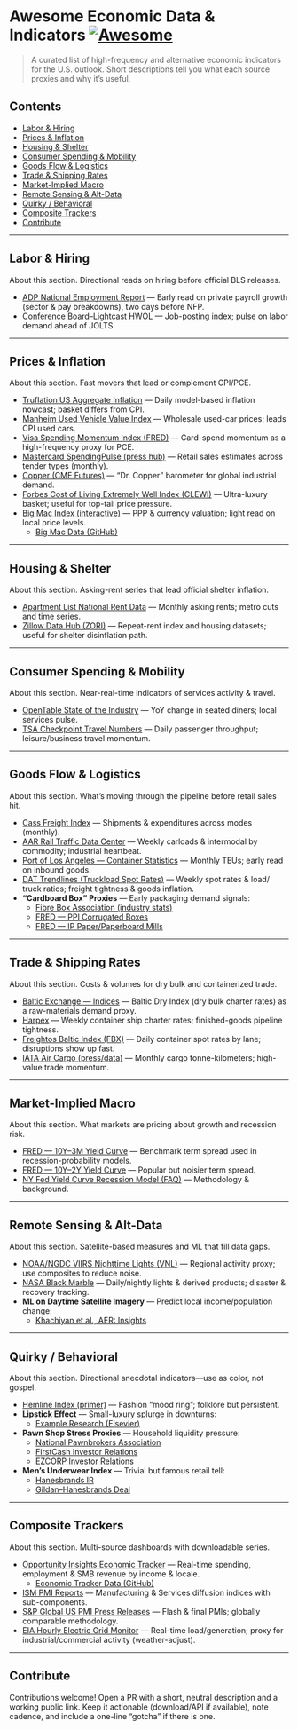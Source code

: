 # Awesome Economic Data & Indicators [![Awesome](https://awesome.re/badge.svg)](https://awesome.re)

> A curated list of high-frequency and alternative economic indicators for the U.S. outlook. Short descriptions tell you what each source proxies and why it’s useful.

## Contents

- [Labor & Hiring](#labor--hiring)
- [Prices & Inflation](#prices--inflation)
- [Housing & Shelter](#housing--shelter)
- [Consumer Spending & Mobility](#consumer-spending--mobility)
- [Goods Flow & Logistics](#goods-flow--logistics)
- [Trade & Shipping Rates](#trade--shipping-rates)
- [Market-Implied Macro](#market-implied-macro)
- [Remote Sensing & Alt-Data](#remote-sensing--alt-data)
- [Quirky / Behavioral](#quirky--behavioral)
- [Composite Trackers](#composite-trackers)
- [Contribute](#contribute)

---

## Labor & Hiring

About this section. Directional reads on hiring before official BLS releases.

- [ADP National Employment Report](https://adpemploymentreport.com/) — Early read on private payroll growth (sector & pay breakdowns), two days before NFP.
- [Conference Board–Lightcast HWOL](https://www.conference-board.org/topics/help-wanted-online/) — Job-posting index; pulse on labor demand ahead of JOLTS.

---

## Prices & Inflation

About this section. Fast movers that lead or complement CPI/PCE.

- [Truflation US Aggregate Inflation](https://truflation.com/marketplace/us-inflation-rate) — Daily model-based inflation nowcast; basket differs from CPI.
- [Manheim Used Vehicle Value Index](https://site.manheim.com/en/services/consulting/used-vehicle-value-index.html) — Wholesale used-car prices; leads CPI used cars.
- [Visa Spending Momentum Index (FRED)](https://fred.stlouisfed.org/release?rid=736) — Card-spend momentum as a high-frequency proxy for PCE.
- [Mastercard SpendingPulse (press hub)](https://www.mastercard.com/us/en/news-and-trends/press/) — Retail sales estimates across tender types (monthly).
- [Copper (CME Futures)](https://www.cmegroup.com/markets/metals/base/copper.html) — “Dr. Copper” barometer for global industrial demand.
- [Forbes Cost of Living Extremely Well Index (CLEWI)](https://www.forbes.com/sites/andreamurphy/2024/12/24/living-like-a-billionaire-is-more-expensive-than-ever/) — Ultra-luxury basket; useful for top-tail price pressure.
- [Big Mac Index (interactive)](https://www.economist.com/interactive/big-mac-index) — PPP & currency valuation; light read on local price levels.
  - [Big Mac Data (GitHub)](https://github.com/TheEconomist/big-mac-data)

---

## Housing & Shelter

About this section. Asking-rent series that lead official shelter inflation.

- [Apartment List National Rent Data](https://www.apartmentlist.com/research/national-rent-data) — Monthly asking rents; metro cuts and time series.
- [Zillow Data Hub (ZORI)](https://www.zillow.com/research/data/) — Repeat-rent index and housing datasets; useful for shelter disinflation path.

---

## Consumer Spending & Mobility

About this section. Near-real-time indicators of services activity & travel.

- [OpenTable State of the Industry](https://www.opentable.com/c/state-of-industry/) — YoY change in seated diners; local services pulse.
- [TSA Checkpoint Travel Numbers](https://www.tsa.gov/travel/passenger-volumes) — Daily passenger throughput; leisure/business travel momentum.

---

## Goods Flow & Logistics

About this section. What’s moving through the pipeline before retail sales hit.

- [Cass Freight Index](https://www.cassinfo.com/freight-audit-payment/cass-transportation-indexes/cass-freight-index) — Shipments & expenditures across modes (monthly).
- [AAR Rail Traffic Data Center](https://www.aar.org/data-center/) — Weekly carloads & intermodal by commodity; industrial heartbeat.
- [Port of Los Angeles — Container Statistics](https://www.portoflosangeles.org/business/statistics/container-statistics) — Monthly TEUs; early read on inbound goods.
- [DAT Trendlines (Truckload Spot Rates)](https://www.dat.com/trendlines) — Weekly spot rates & load/ truck ratios; freight tightness & goods inflation.
- **“Cardboard Box” Proxies** — Early packaging demand signals:
  - [Fibre Box Association (industry stats)](https://www.fibrebox.org/data-and-research/)
  - [FRED — PPI Corrugated Boxes](https://fred.stlouisfed.org/series/PCU322211322211P)
  - [FRED — IP Paper/Paperboard Mills](https://fred.stlouisfed.org/series/IPG3221N)

---

## Trade & Shipping Rates

About this section. Costs & volumes for dry bulk and containerized trade.

- [Baltic Exchange — Indices](https://www.balticexchange.com/) — Baltic Dry Index (dry bulk charter rates) as a raw-materials demand proxy.
- [Harpex](https://www.harperpetersen.com/container) — Weekly container ship charter rates; finished-goods pipeline tightness.
- [Freightos Baltic Index (FBX)](https://www.freightos.com/freightos-baltic-index/) — Daily container spot rates by lane; disruptions show up fast.
- [IATA Air Cargo (press/data)](https://www.iata.org/en/pressroom/) — Monthly cargo tonne-kilometers; high-value trade momentum.

---

## Market-Implied Macro

About this section. What markets are pricing about growth and recession risk.

- [FRED — 10Y–3M Yield Curve](https://fred.stlouisfed.org/series/T10Y3M) — Benchmark term spread used in recession-probability models.
- [FRED — 10Y–2Y Yield Curve](https://fred.stlouisfed.org/series/T10Y2Y) — Popular but noisier term spread.
- [NY Fed Yield Curve Recession Model (FAQ)](https://www.newyorkfed.org/research/capital_markets/ycfaq) — Methodology & background.

---

## Remote Sensing & Alt-Data

About this section. Satellite-based measures and ML that fill data gaps.

- [NOAA/NGDC VIIRS Nighttime Lights (VNL)](https://eogdata.mines.edu/products/vnl/) — Regional activity proxy; use composites to reduce noise.
- [NASA Black Marble](https://blackmarble.gsfc.nasa.gov/) — Daily/nightly lights & derived products; disaster & recovery tracking.
- **ML on Daytime Satellite Imagery** — Predict local income/population change:
  - [Khachiyan et al., AER: Insights](https://www.aeaweb.org/articles?id=10.1257/aeri.20210422)

---

## Quirky / Behavioral

About this section. Directional anecdotal indicators—use as color, not gospel.

- [Hemline Index (primer)](https://en.wikipedia.org/wiki/Hemline_index) — Fashion “mood ring”; folklore but persistent.
- **Lipstick Effect** — Small-luxury splurge in downturns:
  - [Example Research (Elsevier)](https://www.sciencedirect.com/science/article/abs/pii/S2214804319304884)
- **Pawn Shop Stress Proxies** — Household liquidity pressure:
  - [National Pawnbrokers Association](https://www.nationalpawnbrokers.org/)
  - [FirstCash Investor Relations](https://investors.firstcash.com/)
  - [EZCORP Investor Relations](https://www.ezcorp.com/investor-relations)
- **Men’s Underwear Index** — Trivial but famous retail tell:
  - [Hanesbrands IR](https://ir.hanesbrands.com/)
  - [Gildan–Hanesbrands Deal](https://gildancorp.com/en/media/news/gildan-and-hanesbrands-agree-to-combine/)

---

## Composite Trackers

About this section. Multi-source dashboards with downloadable series.

- [Opportunity Insights Economic Tracker](https://tracktherecovery.org/) — Real-time spending, employment & SMB revenue by income & locale.
  - [Economic Tracker Data (GitHub)](https://github.com/OpportunityInsights/EconomicTracker)
- [ISM PMI Reports](https://www.ismworld.org/supply-management-news-and-reports/reports/ism-pmi-reports/) — Manufacturing & Services diffusion indices with sub-components.
- [S&P Global US PMI Press Releases](https://www.pmi.spglobal.com/Public/Release/PressReleases) — Flash & final PMIs; globally comparable methodology.
- [EIA Hourly Electric Grid Monitor](https://www.eia.gov/electricity/gridmonitor/) — Real-time load/generation; proxy for industrial/commercial activity (weather-adjust).

---

## Contribute

Contributions welcome! Open a PR with a short, neutral description and a working public link. Keep it actionable (download/API if available), note cadence, and include a one-line “gotcha” if there is one.
